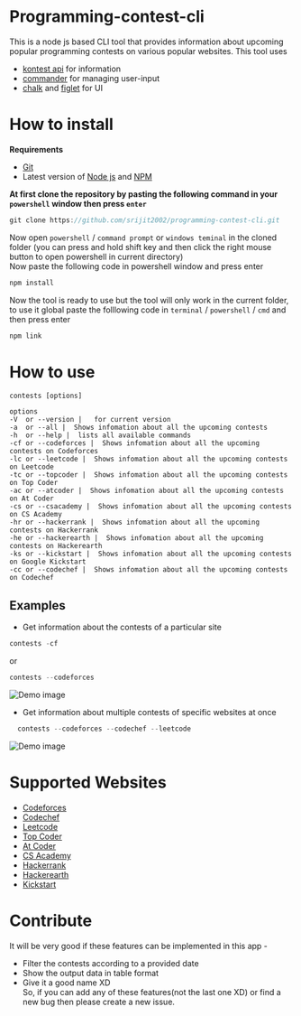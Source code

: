 # Programming-contest-cli
This is a node js based CLI tool that provides information about upcoming popular programming contests on various popular websites.
This tool uses <br/>
  * [kontest api](https://kontests.net/) for information
  * [commander](https://github.com/tj/commander.js/) for managing user-input
  * [chalk](https://www.npmjs.com/package/chalk) and [figlet](https://github.com/patorjk/figlet.js) for UI
  
  # How to install
  **Requirements**
  * [Git](https://git-scm.com/)
  * Latest version of [Node js](https://nodejs.org/en/) and [NPM](https://docs.npmjs.com/downloading-and-installing-node-js-and-npm)<br/>
  
  **At first clone the repository by pasting the following command in your `powershell` window then press `enter`**
  ```js
  git clone https://github.com/srijit2002/programming-contest-cli.git
  ```
Now open `powershell` / `command prompt` or `windows teminal` in the cloned folder (you can press and hold shift key and then click the right mouse button to open powershell in current directory)
<br/>Now paste the following code in powershell window and press enter
```js
npm install
```
Now the tool is ready to use but the tool will only work in the current folder, to use it global paste the folllowing code in `terminal` /  `powershell` / `cmd` and then press enter

```js
npm link
```
# How to use

    contests [options]
    
    options
    -V  or --version |   for current version
    -a  or --all |  Shows infomation about all the upcoming contests
    -h  or --help |  lists all available commands 
    -cf or --codeforces |  Shows infomation about all the upcoming contests on Codeforces
    -lc or --leetcode |  Shows infomation about all the upcoming contests on Leetcode
    -tc or --topcoder |  Shows infomation about all the upcoming contests on Top Coder
    -ac or --atcoder |  Shows infomation about all the upcoming contests on At Coder
    -cs or --csacademy |  Shows infomation about all the upcoming contests on CS Academy
    -hr or --hackerrank |  Shows infomation about all the upcoming contests on Hackerrank
    -he or --hackerearth |  Shows infomation about all the upcoming contests on Hackerearth
    -ks or --kickstart |  Shows infomation about all the upcoming contests on Google Kickstart
    -cc or --codechef |  Shows infomation about all the upcoming contests on Codechef
## Examples
* Get information about the contests of a particular site 
```js
contests -cf
```
or

```js
contests --codeforces
```
![Demo image](https://i.ibb.co/LdB3VBM/codeforces.png)
* Get information about multiple contests of specific websites at once
```js
  contests --codeforces --codechef --leetcode
```
![Demo image](https://i.ibb.co/JpMsGfD/multiple.png)

# Supported Websites
   * [Codeforces](https://codeforces.com/)
   * [Codechef](https://www.codechef.com/)
   * [Leetcode](https://leetcode.com/)
   * [Top Coder](https://www.topcoder.com/)
   * [At Coder](https://atcoder.jp/)
   * [CS Academy](https://csacademy.com/)
   * [Hackerrank](https://www.hackerrank.com/)
   * [Hackerearth](https://www.hackerearth.com/)
   * [Kickstart](https://codingcompetitions.withgoogle.com/kickstart)
   
# Contribute
It will be very good if these features can be implemented in this app - 
- Filter the contests according to a provided date
- Show the output data in table format
- Give it a good name XD <br/>
So, if you can add any of these features(not the last one XD) or find a new bug then please create a new issue.
